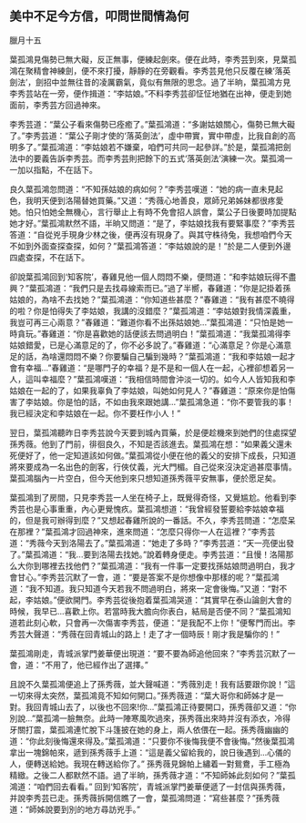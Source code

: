 美中不足今方信，叩問世間情為何
------------------------------

臘月十五

葉孤鴻見傷勢已無大礙，反正無事，便練起劍來。便在此時，李秀芸到來，見葉孤鴻在聚精會神練劍，便不來打擾，靜靜的在旁觀看。李秀芸見他只反覆在練‘落英劍法’，劍招中並無往昔的凌厲霸氣，竟似有無限的思念。過了半晌，葉孤鴻方見李秀芸站在一旁，便作揖道：“李姑娘。”不料李秀芸卻怔怔地猶在出神，便走到她面前，李秀芸方回過神來。

李秀芸道：“葉公子看來傷勢已痊癒了。”葉孤鴻道：“多謝姑娘關心，傷勢已無大礙了。”李秀芸道：“葉公子剛才使的‘落英劍法’，虛中帶實，實中帶虛，比我自創的高明多了。”葉孤鴻道：“李姑娘若不嫌棄，咱們可共同一起參詳。”於是，葉孤鴻把劍法中的要義告訴李秀芸。而李秀芸則把餘下的五式‘落英劍法’演練一次。葉孤鴻一一加以指點，不在話下。

良久葉孤鴻忽問道：“不知孫姑娘的病如何？”李秀芸嘆道：“她的病一直未見起色，我明天便到洛陽替她買藥。”又道：“秀薇心地善良，眾師兄弟姊妹都很疼愛她。怕只怕她全無機心，言行舉止上有時不免會招人誤會，葉公子日後要時加提點她才好。”葉孤鴻默然不語，半晌又問道：“是了，李姑娘找我有要緊事麼？”李秀芸答道：“自從兇手現身少林之後，便再沒有現身了。與其守株待兔，我想咱們今天不如到外面查探查探，如何？”葉孤鴻答道：“李姑娘說的是！”於是二人便到外邊四處查探，不在話下。

卻說葉孤鴻回到‘知客院’，春雞見他一個人悶悶不樂，便問道：“和李姑娘玩得不盡興？”葉孤鴻道：“我們只是去找尋線索而已。”過了半嚮，春雞道：“你是記掛着孫姑娘的，為啥不去找她？”葉孤鴻道：“你知道些甚麼？”春雞道：“我有甚麼不曉得的啦？你是怕得失了李姑娘，我講的沒錯麼？”葉孤鴻道：“李姑娘對我情深義重，我豈可再三心兩意？”春雞道：“難道你看不出孫姑娘她...”葉孤鴻道：“只怕是她一時貪玩。”春雞道：“你是喜歡她的話便該去問過明白！”葉孤鴻道：“我葉孤鴻得李姑娘錯愛，已是心滿意足的了，你不必多說了。”春雞道：“心滿意足？你是心滿意足的話，為啥還悶悶不樂？你要騙自己騙到幾時？”葉孤鴻道：“我和李姑娘一起才會有幸福...”春雞道：“是哪門子的幸福？是不是和一個人在一起，心裡卻想着另一人，這叫幸福麼？”葉孤鴻嘆道：“我相信時間會沖淡一切的。如今人人皆知我和李姑娘在一起的了，如果我辜負了李姑娘，叫她如何見人？”春雞道：“原來你是怕傷害了李姑娘。你是怕的話，不如由我來跟她講...”葉孤鴻急道：“你不要管我的事！我已經決定和李姑娘在一起。你不要枉作小人！”

翌日，葉孤鴻聽昨日李秀芸說今天要到城內買藥，於是便趁機來到她們的住處探望孫秀薇。他到了門前，徘徊良久，不知是否該進去。葉孤鴻在想：“如果義父還未死便好了，他一定知道該如何做。”葉孤鴻從小便在他的義父的安排下成長，只知道將來要成為一名出色的劍客，行俠仗義，光大門楣。自己從來沒決定過甚麼事情。葉孤鴻腦內一片空白，但今天他到來只想知道孫秀薇平安無事，便於愿足矣。

葉孤鴻到了房間，只見李秀芸一人坐在椅子上，既覺得奇怪，又覺尴尬。他看到李秀芸也是心事重重，內心更覺愧疚。葉孤鴻想道：“我曾經發誓要給李姑娘幸福的，但是我可辦得到麼？”又想起春雞所說的一番話。不久，李秀芸問道：“怎麼呆在那裡？”葉孤鴻才回過神來，進來問道：“怎麼只得你一人在這裡？”李秀芸道：“秀薇今天到洛陽去了。”葉孤鴻道：“她走了多時？”李秀芸道：“天一亮便出發了。”葉孤鴻道：“我...要到洛陽去找她。”說着轉身便走。李秀芸道：“且慢！洛陽那么大你到哪裡去找他們？”葉孤鴻道：“我有一件事一定要找孫姑娘問過明白，我才會甘心。”李秀芸沉默了一會，道：“要是答案不是你想像中那樣的呢？”葉孤鴻道：“我不知道。我只知道今天若我不問過明白，將來一定會後悔。”又道：“對不起，李姑娘。”便欲開門。李秀芸從後抱着葉孤鴻哭道：“其實早在泰山論劍大會的時候，我早已...喜歡上你。若當時我大膽向你表白，結局是否便不同？”葉孤鴻知道若此刻心軟，只會再一次傷害李秀芸，便道：“是我配不上你！”便奪門而出。李秀芸大聲道：“秀薇在回青城山的路上！走了才一個時辰！剛才我是騙你的！”

葉孤鴻剛走，青城派掌門姜華便出現道：“要不要為師追他回來？”李秀芸沉默了一會，道：“不用了，他已經作出了選擇。”

且說不久葉孤鴻便追上了孫秀薇，並大聲喊道：“秀薇別走！我有話要跟你說！”這一切來得太突然，葉孤鴻竟不知如何開口。”孫秀薇道：“葉大哥你和師姊才是一對。我回青城山去了，以後也不回來!你...”葉孤鴻正待要開口，孫秀薇卻又道：“你別說...”葉孤鴻一臉無奈。此時一陣寒風吹過來，孫秀薇出來時并沒有添衣，冷得牙關打震，葉孤鴻連忙脫下斗篷披在她的身上，兩人依偎在一起。孫秀薇幽幽的道：“你此刻後悔還來得及。”葉孤鴻道：“只要你不後悔我便不會後悔。”然後葉孤鴻拿出一塊錦帕來，遞到孫秀薇手上道：“這是義父留給我的，說日後遇到...心儀的人，便轉送給她。我現在轉送給你了。” 孫秀薇見錦帕上繡着一對鴛鴦，手工極為精緻。之後二人都默然不語。過了半晌，孫秀薇才道：“不知師姊此刻如何？”葉孤鴻道：“咱們回去看看。” 回到‘知客院’，青城派掌門姜華便遞了一封信與孫秀薇，并說李秀芸已走。孫秀薇拆開信瞧了一會，葉孤鴻問道：“寫些甚麼？”孫秀薇道：“師姊說要到別的地方尋訪兇手。”

